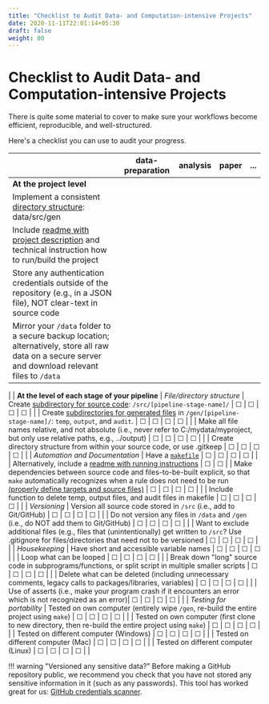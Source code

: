 ```yaml
---
title: "Checklist to Audit Data- and Computation-intensive Projects"
date: 2020-11-11T22:01:14+05:30
draft: false
weight: 80
---
```


# Checklist to Audit Data- and Computation-intensive Projects

There is quite some material to cover to make sure your workflows
become efficient, reproducible, and well-structured.

Here's a checklist you can use to audit your progress.

<!--
| Makefile available at the root of the project (tying together individual makefiles) | &#9744;        | &#9744;     | &#9744;     | &#9744; |    |
-->

|                                                                         | data-preparation | analysis    | paper       | ...     |
| ------------------------------------------------------------------------|:--------------:|:-----------:|:-----------:|:-------:|
| **At the project level**
| Implement a consistent [directory structure](directories.md#working-example): data/src/gen
| Include [readme with project description](documenting-code.md#main-project-documentation) and technical instruction how to run/build the project
| Store any authentication credentials outside of the repository (e.g., in a JSON file), NOT clear-text in source code
| Mirror your `/data` folder to a secure backup location; alternatively, store all raw data on a secure server and download relevant files to `/data`
|
| **At the level of each stage of your pipeline**
| *File/directory structure*
| Create [subdirectory for source code](directories.md#working-example): `/src/[pipeline-stage-name]/` | &#9744;        | &#9744;     | &#9744;     | &#9744; |    |
| Create [subdirectories for generated files](directories.md#working-example) in `/gen/[pipeline-stage-name]/`: `temp`, `output`, and `audit`. | &#9744;        | &#9744;     | &#9744;     | &#9744; |    |
| Make all file names relative, and not absolute (i.e., never refer to C:/mydata/myproject, but only use relative paths, e.g., ../output) | &#9744;        | &#9744;     | &#9744;     | &#9744; |    |
| Create directory structure from within your source code, or use .gitkeep | &#9744;        | &#9744;     | &#9744;     | &#9744; |    |
| *Automation and Documentation*
| Have a [`makefile`](automation.md) | &#9744;        | &#9744;     | &#9744;     | &#9744; |    |
| Alternatively, include a [readme with running instructions](automation.md#are-there-alternatives-to-make) | &#9744;        | &#9744;     |
| Make dependencies between source code and files-to-be-built explicit, so that `make` automatically recognizes when a rule does not need to be run [(properly define targets and source files)](automation.md) | &#9744;        | &#9744;     | &#9744;     | &#9744; |    |
| Include function to delete temp, output files, and audit files in makefile | &#9744;        | &#9744;     | &#9744;     | &#9744; |    |
| *Versioning*
| Version all source code stored in `/src` (i.e., add to Git/GitHub) | &#9744;        | &#9744;     | &#9744;     | &#9744; |    |
| Do not version any files in `/data` and `/gen` (i.e., do NOT add them to Git/GitHub) | &#9744;        | &#9744;     | &#9744;     | &#9744; |    |
| Want to exclude additional files (e.g., files that (unintentionally) get written to `/src`? Use .gitignore for files/directories that need not to be versioned | &#9744;        | &#9744;     | &#9744;     | &#9744; |    |
| *Housekeeping*
| Have short and accessible variable names | &#9744;        | &#9744;     | &#9744;     | &#9744; |    |
| Loop what can be looped | &#9744;        | &#9744;     | &#9744;     | &#9744; |    |
| Break down "long" source code in subprograms/functions, or split script in multiple smaller scripts | &#9744;        | &#9744;     | &#9744;     | &#9744; |    |
| Delete what can be deleted (including unnecessary comments, legacy calls to packages/libraries, variables) | &#9744;        | &#9744;     | &#9744;     | &#9744; |    |
| Use of asserts (i.e., make your program crash if it encounters an error which is not recognized as an error)| &#9744;        | &#9744;     | &#9744;     | &#9744; |    |
| *Testing for portability*
| Tested on own computer (entirely wipe `/gen`, re-build the entire project using `make`) | &#9744;        | &#9744;     | &#9744;     | &#9744; |    |
| Tested on own computer (first clone to new directory, then re-build the entire project using `make`) | &#9744;        | &#9744;     | &#9744;     | &#9744; |    |
| Tested on different computer (Windows) | &#9744;        | &#9744;     | &#9744;     | &#9744; |    |
| Tested on different computer (Mac) | &#9744;        | &#9744;     | &#9744;     | &#9744; |    |
| Tested on different computer (Linux) | &#9744;        | &#9744;     | &#9744;     | &#9744; |    |


!!! warning "Versioned any sensitive data?"
    Before making a GitHub repository public, we recommend you check that you have not stored any sensitive information in it (such as any passwords).
    This tool has worked great for us: [GitHub credentials scanner](https://geekflare.com/github-credentials-scanner/).
